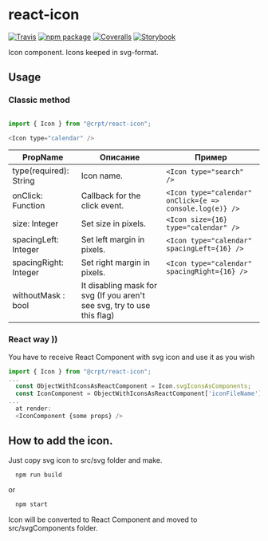 # react-icon

[![Travis][build-badge]][build]
[![npm package][npm-badge]][npm]
[![Coveralls][coveralls-badge]][coveralls]
[![Storybook][storybook-badge]][storybook]

Icon component. Icons keeped in svg-format.

## Usage

### Classic method
```javascript

import { Icon } from "@crpt/react-icon";

<Icon type="calendar" />

```

| PropName | Описание | Пример |
|---|---|---|
| type(required): String | Icon name. | `<Icon type="search" />` |
| onClick: Function  | Callback for the click event. |  `<Icon type="calendar" onClick={e => console.log(e)} />` |
| size: Integer  | Set size in pixels. |  `<Icon size={16} type="calendar" />` |
| spacingLeft: Integer  | Set left margin in pixels. |  `<Icon type="calendar" spacingLeft={16} />` |
| spacingRight: Integer  | Set right margin in pixels. |  `<Icon type="calendar" spacingRight={16} />` |
| withoutMask : bool | It disabling mask for svg (If you aren't see svg, try to use this flag) | |

### React way ))
  You have to receive React Component with svg icon and use it as you wish
```javascript
import { Icon } from "@crpt/react-icon";
...
  const ObjectWithIconsAsReactComponent = Icon.svgIconsAsComponents;
  const IconComponent = ObjectWithIconsAsReactComponent['iconFileName'];
...  
  at render:
  <IconComponent {some props} />
```

## How to add the icon.
  Just copy svg icon to src/svg folder and make. 
```javascript
  npm run build
```
or
```javascript
  npm start
```
 Icon will be converted to React Component and moved to src/svgComponents folder.
 
[build-badge]: https://img.shields.io/travis/crptteam/react-icon/master.png?style=flat-square
[build]: https://travis-ci.org/crptteam/react-icon

[npm-badge]: https://img.shields.io/npm/v/@crpt/react-icon/latest.png?style=flat-square
[npm]: https://www.npmjs.org/package/@crpt/react-icon

[coveralls-badge]: https://img.shields.io/coveralls/user/repo/master.png?style=flat-square
[coveralls]: https://coveralls.io/github/user/repo

[storybook-badge]: https://github.com/storybooks/press/blob/master/badges/storybook.svg
[storybook]: https://crptteam.github.io/react-icon
